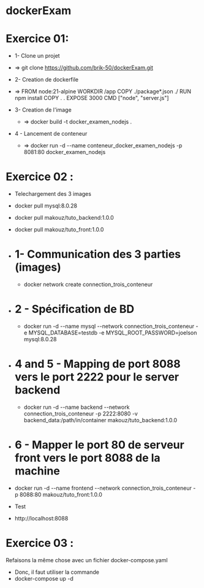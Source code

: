 # dockerExam
# Exercice 01:
- 1- Clone un projet 
 - => git clone https://github.com/brik-50/dockerExam.git
- 2- Creation de dockerfile 
-   => 
FROM node:21-alpine
WORKDIR /app
COPY ./package*.json ./
RUN npm install
COPY . .
EXPOSE 3000
CMD ["node", "server.js"]

- 3- Creation de l'image
  - => docker build -t docker_examen_nodejs .
- 4 - Lancement de conteneur
  - => docker run -d --name conteneur_docker_examen_nodejs -p 8081:80 docker_examen_nodejs

# Exercice 02 :
- Telechargement des 3 images 
 - docker pull mysql:8.0.28
 - docker pull makouz/tuto_backend:1.0.0
 - docker pull makouz/tuto_front:1.0.0

- # 1- Communication des 3 parties (images)
  - docker network create connection_trois_conteneur
- #  2 - Spécification de BD
  - docker run -d --name mysql --network connection_trois_conteneur -e MYSQL_DATABASE=testdb -e MYSQL_ROOT_PASSWORD=joelson mysql:8.0.28

- # 4 and 5 - Mapping de port 8088 vers le port 2222 pour le server backend 
    - docker run -d --name backend --network connection_trois_conteneur -p 2222:8080 -v backend_data:/path/in/container makouz/tuto_backend:1.0.0
- # 6 - Mapper le port 80 de serveur front vers le port 8088 de la machine
 - docker run -d --name frontend --network connection_trois_conteneur -p 8088:80 makouz/tuto_front:1.0.0

- Test
 - http://localhost:8088

# Exercice 03 :
Refaisons la même chose avec un fichier docker-compose.yaml
- Donc, il faut utiliser la commande 
 - docker-compose up -d
